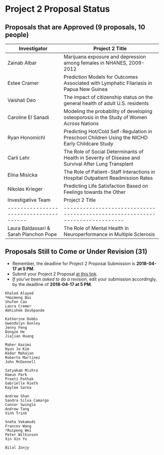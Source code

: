 # Project 2 Proposal Status

## Proposals that are Approved (9 proposals, 10 people)

Investigator | Project 2 Title 
--------------- | ----------------------------------------------------------------------------------------------------
Zainab Albar    | Marijuana exposure and depression among females in NHANES, 2009-2012
Estee Cramer    | Prediction Models for Outcomes Associated with Lymphatic Filariasis in Papua New Guinea
Vaishali Deo    | The impact of citizenship status on the general health of adult U.S. residents
Caroline El Sanadi | Modeling the probability of developing osteoporosis in the Study of Women Across Nations
Ryan Honomichl  | Predicting Hot/Cold Self-Regulation in Preschool Children Using the NICHD Early Childcare Study
Carli Lehr      | The Role of Social Determinants of Health in Severity of Disease and Survival After Lung Transplant
Elina Misicka   | The Role of Patient-Staff Interactions in Hospital Outpatient Readmission Rates
Nikolas Krieger | Predicting Life Satisfaction Based on Feelings towards the Other
Investigative Team | Project 2 Title 
-------------------------------------- | -----------------------------------------------------------------------------
Laura Baldassari & Sarah Planchon Pope | The Role of Mental Health in Neuroperformance in Multiple Sclerosis

## Proposals Still to Come or Under Revision (31)

- Remember, the deadline for Project 2 Proposal Submission is **2018-04-17 at 5 PM**.
- Submit your Project 2 Proposal [at this link](https://goo.gl/forms/Zfgnq5pyAAzAlmUm1).
- *If you've been asked to do a revision*, edit your submission accordingly, by the deadline of **2018-04-17 at 5 PM**.

```
Khaled Alayed
*Haimeng Bai
Shufen Cao
Laura Cremer
Abhishek Deshpande

Katherine Dobbs
Gwendolyn Donley
Jenny Feng
Dongze He
Jiajian Huang

Maher Kazimi
Hyun Jo Kim
Kedar Mahajan
Roberto Martinez
John McDonnell

Satyakam Mishra
Haeun Park
Preeti Pathak
Gabrielle Rieth
Kaylee Sarna

Andrew Shan
Sandra Silva Camargo
Connor Swingle
Andrew Tang
Vinh Trinh

Sneha Vakamudi
Frances Wang
*Ruipeng Wei
Peter Wilkinson
Xin Xin Yu

Bilal Zonjy
```
